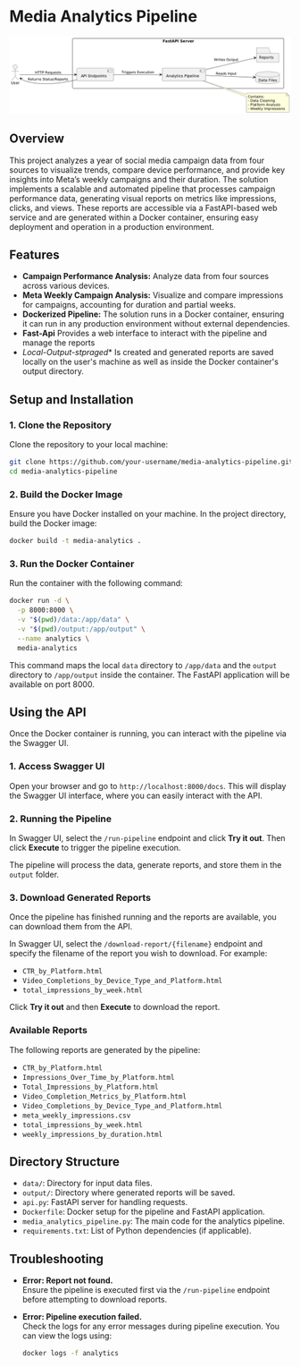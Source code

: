 # Media Analytics Pipeline

![Pipeline Diagram](https://github.com/MrJohn91/platform_campaign_analysis/blob/main/visualization/diagram.png)

## Overview

This project analyzes a year of social media campaign data from four sources to visualize trends, compare device performance, and provide key insights into Meta’s weekly campaigns and their duration. The solution implements a scalable and automated pipeline that processes campaign performance data, generating visual reports on metrics like impressions, clicks, and views. These reports are accessible via a FastAPI-based web service and are generated within a Docker container, ensuring easy deployment and operation in a production environment.

## Features

- **Campaign Performance Analysis:** Analyze data from four sources across various devices.
- **Meta Weekly Campaign Analysis:** Visualize and compare impressions for campaigns, accounting for duration and partial weeks.
- **Dockerized Pipeline:** The solution runs in a Docker container, ensuring it can run in any production environment without external dependencies.
- **Fast-Api** Provides a web interface to interact with the pipeline and manage the reports
- *Local-Output-stpraged** Is created and generated reports are saved locally on the user's machine as well as inside the Docker container's output directory.


## Setup and Installation

### 1. Clone the Repository

Clone the repository to your local machine:

```bash
git clone https://github.com/your-username/media-analytics-pipeline.git
cd media-analytics-pipeline
```

### 2. Build the Docker Image

Ensure you have Docker installed on your machine. In the project directory, build the Docker image:

```bash
docker build -t media-analytics .
```

### 3. Run the Docker Container

Run the container with the following command:

```bash
docker run -d \
  -p 8000:8000 \
  -v "$(pwd)/data:/app/data" \
  -v "$(pwd)/output:/app/output" \
  --name analytics \
  media-analytics
```

This command maps the local `data` directory to `/app/data` and the `output` directory to `/app/output` inside the container. The FastAPI application will be available on port 8000.

## Using the API

Once the Docker container is running, you can interact with the pipeline via the Swagger UI.

### 1. Access Swagger UI

Open your browser and go to `http://localhost:8000/docs`. This will display the Swagger UI interface, where you can easily interact with the API.

### 2. Running the Pipeline

In Swagger UI, select the `/run-pipeline` endpoint and click **Try it out**. Then click **Execute** to trigger the pipeline execution.

The pipeline will process the data, generate reports, and store them in the `output` folder.

### 3. Download Generated Reports

Once the pipeline has finished running and the reports are available, you can download them from the API.

In Swagger UI, select the `/download-report/{filename}` endpoint and specify the filename of the report you wish to download. For example:

- `CTR_by_Platform.html`
- `Video_Completions_by_Device_Type_and_Platform.html`
- `total_impressions_by_week.html`

Click **Try it out** and then **Execute** to download the report.

### Available Reports

The following reports are generated by the pipeline:

- `CTR_by_Platform.html`
- `Impressions_Over_Time_by_Platform.html`
- `Total_Impressions_by_Platform.html`
- `Video_Completion_Metrics_by_Platform.html`
- `Video_Completions_by_Device_Type_and_Platform.html`
- `meta_weekly_impressions.csv`
- `total_impressions_by_week.html`
- `weekly_impressions_by_duration.html`

## Directory Structure

- `data/`: Directory for input data files.
- `output/`: Directory where generated reports will be saved.
- `api.py`: FastAPI server for handling requests.
- `Dockerfile`: Docker setup for the pipeline and FastAPI application.
- `media_analytics_pipeline.py`: The main code for the analytics pipeline.
- `requirements.txt`: List of Python dependencies (if applicable).

## Troubleshooting

- **Error: Report not found.**  
  Ensure the pipeline is executed first via the `/run-pipeline` endpoint before attempting to download reports.

- **Error: Pipeline execution failed.**  
  Check the logs for any error messages during pipeline execution. You can view the logs using:

  ```bash
  docker logs -f analytics
